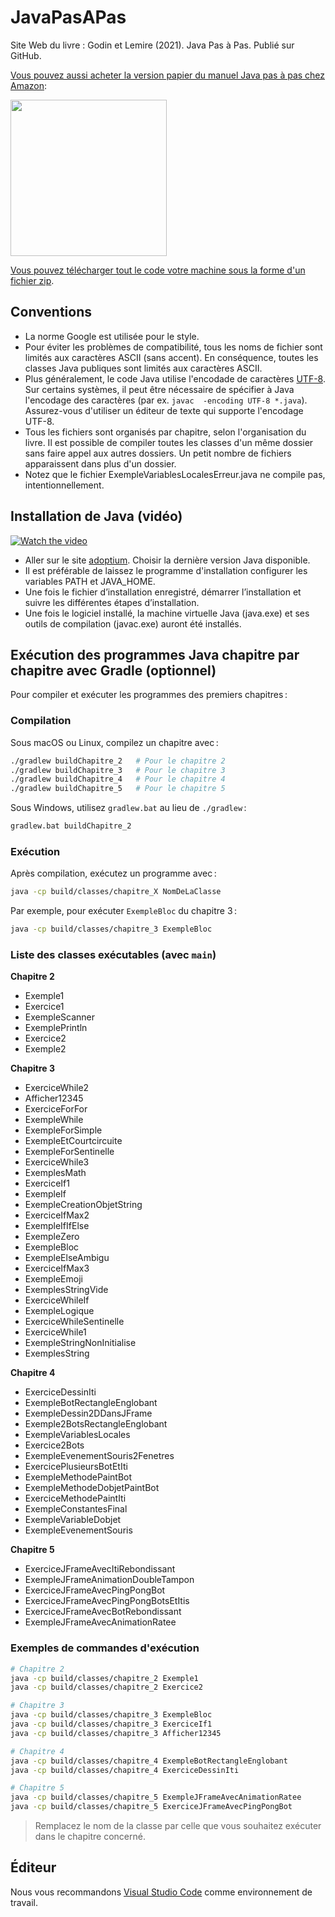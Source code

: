# JavaPasAPas

Site Web du livre :  Godin et Lemire (2021). Java Pas à Pas. Publié sur GitHub.


<p><a href="https://www.amazon.ca/Java-pas-Introduction-programmation-langage/dp/B0CR7RW87Y/">Vous pouvez aussi acheter la version papier du manuel Java pas à pas chez Amazon</a>:</p>
<div><a href="https://www.amazon.ca/Java-pas-Introduction-programmation-langage/dp/B0CR7RW87Y/"><img src="https://m.media-amazon.com/images/I/61tnblFlmmL._SL1499_.jpg" width="250px" style="margin-left:auto; margin-right:auto;"></a></div>


[Vous pouvez télécharger tout le code votre machine sous la forme d'un fichier zip](https://github.com/RobertGodin/JavaPasAPas/archive/refs/heads/main.zip).

## Conventions

- La norme Google est utilisée pour le style.
- Pour éviter les problèmes de compatibilité, tous les noms de fichier sont limités aux caractères ASCII (sans accent). En conséquence, toutes les classes Java publiques sont limités aux caractères ASCII.
- Plus généralement, le code Java utilise l'encodade de caractères [UTF-8](https://en.wikipedia.org/wiki/UTF-8). Sur certains systèmes, il peut être nécessaire de spécifier à Java l'encodage des caractères (par ex. `javac  -encoding UTF-8 *.java`). Assurez-vous d'utiliser un éditeur de texte qui supporte l'encodage UTF-8.
- Tous les fichiers sont organisés par chapitre, selon l'organisation du livre. Il est possible de compiler toutes les classes d'un même dossier sans faire appel aux autres dossiers. Un petit nombre de fichiers apparaissent dans plus d'un dossier.
- Notez que le fichier ExempleVariablesLocalesErreur.java ne compile pas, intentionnellement.




## Installation de Java (vidéo)

[![Watch the video](https://img.youtube.com/vi/1ttHH5MlNug/maxresdefault.jpg)](https://youtu.be/1ttHH5MlNug)

- Aller sur le site [adoptium](https://adoptium.net/fr/). Choisir la dernière version Java disponible.
- Il est préférable de laissez le programme d'installation configurer les variables PATH et JAVA_HOME.
- Une fois le fichier d’installation enregistré, démarrer l’installation et suivre les différentes étapes d’installation.
- Une fois le logiciel installé, la machine virtuelle Java (java.exe) et ses outils de compilation (javac.exe) auront été installés.

## Exécution des programmes Java chapitre par chapitre avec Gradle (optionnel)

Pour compiler et exécuter les programmes des premiers chapitres :

### Compilation

Sous macOS ou Linux, compilez un chapitre avec :

```bash
./gradlew buildChapitre_2   # Pour le chapitre 2
./gradlew buildChapitre_3   # Pour le chapitre 3
./gradlew buildChapitre_4   # Pour le chapitre 4
./gradlew buildChapitre_5   # Pour le chapitre 5
```



Sous Windows, utilisez `gradlew.bat` au lieu de `./gradlew` :

```bat
gradlew.bat buildChapitre_2
```


### Exécution

Après compilation, exécutez un programme avec :

```bash
java -cp build/classes/chapitre_X NomDeLaClasse
```
Par exemple, pour exécuter `ExempleBloc` du chapitre 3 :
```bash
java -cp build/classes/chapitre_3 ExempleBloc
```

### Liste des classes exécutables (avec `main`)

**Chapitre 2**
- Exemple1
- Exercice1
- ExempleScanner
- ExemplePrintln
- Exercice2
- Exemple2

**Chapitre 3**
- ExerciceWhile2
- Afficher12345
- ExerciceForFor
- ExempleWhile
- ExempleForSimple
- ExempleEtCourtcircuite
- ExempleForSentinelle
- ExerciceWhile3
- ExemplesMath
- ExerciceIf1
- ExempleIf
- ExempleCreationObjetString
- ExerciceIfMax2
- ExempleIfIfElse
- ExempleZero
- ExempleBloc
- ExempleElseAmbigu
- ExerciceIfMax3
- ExempleEmoji
- ExemplesStringVide
- ExerciceWhileIf
- ExempleLogique
- ExerciceWhileSentinelle
- ExerciceWhile1
- ExempleStringNonInitialise
- ExemplesString

**Chapitre 4**
- ExerciceDessinIti
- ExempleBotRectangleEnglobant
- ExempleDessin2DDansJFrame
- Exemple2BotsRectangleEnglobant
- ExempleVariablesLocales
- Exercice2Bots
- ExempleEvenementSouris2Fenetres
- ExercicePlusieursBotEtIti
- ExempleMethodePaintBot
- ExempleMethodeDobjetPaintBot
- ExerciceMethodePaintIti
- ExempleConstantesFinal
- ExempleVariableDobjet
- ExempleEvenementSouris

**Chapitre 5**
- ExerciceJFrameAvecItiRebondissant
- ExempleJFrameAnimationDoubleTampon
- ExerciceJFrameAvecPingPongBot
- ExerciceJFrameAvecPingPongBotsEtItis
- ExerciceJFrameAvecBotRebondissant
- ExempleJFrameAvecAnimationRatee

### Exemples de commandes d'exécution

```bash
# Chapitre 2
java -cp build/classes/chapitre_2 Exemple1
java -cp build/classes/chapitre_2 Exercice2

# Chapitre 3
java -cp build/classes/chapitre_3 ExempleBloc
java -cp build/classes/chapitre_3 ExerciceIf1
java -cp build/classes/chapitre_3 Afficher12345

# Chapitre 4
java -cp build/classes/chapitre_4 ExempleBotRectangleEnglobant
java -cp build/classes/chapitre_4 ExerciceDessinIti

# Chapitre 5
java -cp build/classes/chapitre_5 ExempleJFrameAvecAnimationRatee
java -cp build/classes/chapitre_5 ExerciceJFrameAvecPingPongBot
```

> Remplacez le nom de la classe par celle que vous souhaitez exécuter dans le chapitre concerné.



## Éditeur

Nous vous recommandons [Visual Studio Code](https://code.visualstudio.com) comme environnement de travail.
